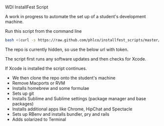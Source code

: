 WDI InstallFest Script

A work in progress to automate the set up of a student's development machine.

Run this script from the command line

```bash
bash <(curl -s https://raw.github.com/phlco/installfest_scripts/master/install.sh)
```

The repo is currently hidden, so use the below url with token.

The script first runs any software updates and then checks for Xcode.

If Xcode is installed the script continues.

- We then clone the repo onto the student's machine
- Remove Macports or RVM
- Installs homebrew and some formulae
- Sets up git
- Installs Sublime and Sublime settings (package manager and base packages)
- Installs additional apps like Chrome, HipChat and Spectacle
- Sets up RBenv and installs bundler, pry and rails
- Adds solarized to Terminal
